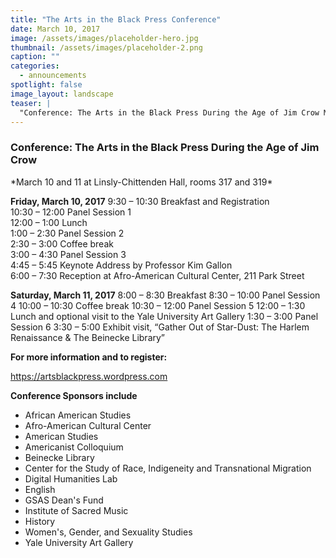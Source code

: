 ```yaml
---
title: "The Arts in the Black Press Conference"
date: March 10, 2017
image: /assets/images/placeholder-hero.jpg
thumbnail: /assets/images/placeholder-2.png
caption: ""
categories: 
  - announcements
spotlight: false 
image_layout: landscape
teaser: |
  "Conference: The Arts in the Black Press During the Age of Jim Crow March 10 and 11 at Linsly-Chittenden Hall, rooms 317 and 319 Friday, March 10, 2017 9:30 – 10:30 Breakfast and Registration 10:30 –..."
---
```


<h3>Conference: The Arts in the Black Press During the Age of Jim Crow</h3>
*March 10 and 11 at Linsly-Chittenden Hall, rooms 317 and 319*

**Friday, March 10, 2017**
9:30 – 10:30 Breakfast and Registration  
10:30 – 12:00 Panel Session 1  
12:00 – 1:00 Lunch  
1:00 – 2:30 Panel Session 2  
2:30 – 3:00 Coffee break  
3:00 – 4:30 Panel Session 3  
4:45 – 5:45 Keynote Address by Professor Kim Gallon  
6:00 – 7:30 Reception at Afro-American Cultural Center, 211 Park Street  

**Saturday, March 11, 2017**
8:00 – 8:30 Breakfast
8:30 – 10:00 Panel Session 4
10:00 – 10:30 Coffee break
10:30 – 12:00 Panel Session 5
12:00 – 1:30 Lunch and optional visit to the Yale University Art Gallery
1:30 – 3:00 Panel Session 6
3:30 – 5:00 Exhibit visit, “Gather Out of Star-Dust: The Harlem Renaissance &amp; The Beinecke Library”
    
**For more information and to register:**
    
<a href="https://artsblackpress.wordpress.com/" target="_blank">https://artsblackpress.wordpress.com</a>
   
**Conference Sponsors include**
* African American Studies
* Afro-American Cultural Center
* American Studies
* Americanist Colloquium
* Beinecke Library
* Center for the Study of Race, Indigeneity and Transnational Migration
* Digital Humanities Lab
* English
* GSAS Dean's Fund
* Institute of Sacred Music
* History
* Women's, Gender, and Sexuality Studies
* Yale University Art Gallery
